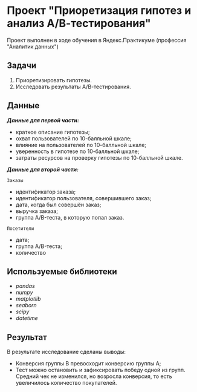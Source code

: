 # Проект "Приоретизация гипотез и анализ А/В-тестирования"
Проект выполнен в ходе обучения в Яндекс.Практикуме (профессия "Аналитик данных") 

## Задачи
1. Приоретизировать гипотезы.
2. Исследовать результаты А/В-тестирования.

## Данные
***Данные для первой части:***

* краткое описание гипотезы;
* охват пользователей по 10-балльной шкале;
* влияние на пользователей по 10-балльной шкале;
* уверенность в гипотезе по 10-балльной шкале;
* затраты ресурсов на проверку гипотезы по 10-балльной шкале.

***Данные для второй части:***

`Заказы`

* идентификатор заказа;
* идентификатор пользователя, совершившего заказ;
* дата, когда был совершён заказ;
* выручка заказа;
* группа A/B-теста, в которую попал заказ.

`Посетители`

* дата;
* группа A/B-теста;
* количество

## Используемые библиотеки
* *pandas*
* *numpy*
* *matplotlib*
* *seaborn*
* *scipy*
* *datetime*
## Результат
В результате исследование сделаны выводы: 

* Конверсия группы В превосходит конверсию группы А;
* Тест можно остановить и зафиксировать победу одной из групп. Средний чек не изменился, но возросла конверсия, то есть увеличилось количество покупателей.
